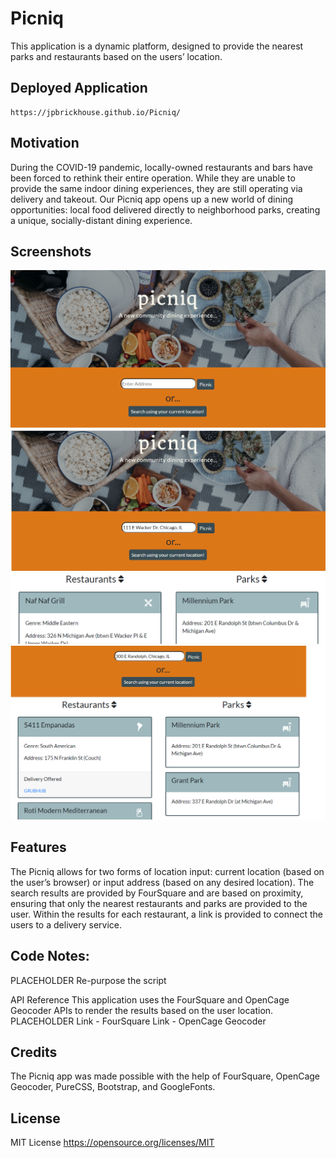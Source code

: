# Picniq
This application is a dynamic platform, designed to provide the nearest parks and restaurants based on the users’ location.

## Deployed Application
```
https://jpbrickhouse.github.io/Picniq/
```

## Motivation

During the COVID-19 pandemic, locally-owned restaurants and bars have been forced to rethink their entire operation. While they are unable to provide the same indoor dining experiences, they are still operating via delivery and takeout. Our Picniq app opens up a new world of dining opportunities: local food delivered directly to neighborhood parks, creating a unique, socially-distant dining experience.

## Screenshots
![picniq landing page](./assets/picniq-img-1.PNG)
![picniq results ](./assets/picniq-img-2.PNG)
![picniq results 2](./assets/picniq-img-3.PNG)


## Features
The Picniq allows for two forms of location input: current location (based on the user’s browser) or input address (based on any desired location). The search results are provided by FourSquare and are based on proximity, ensuring that only the nearest restaurants and parks are provided to the user. Within the results for each restaurant, a link is provided to connect the users to a delivery service.

## Code Notes:
PLACEHOLDER
Re-purpose the script

API Reference
This application uses the FourSquare and OpenCage Geocoder APIs to render the results based on the user location.
PLACEHOLDER
Link - FourSquare
Link - OpenCage Geocoder

## Credits
The Picniq app was made possible with the help of FourSquare, OpenCage Geocoder, PureCSS, Bootstrap, and GoogleFonts. 

## License
MIT License
https://opensource.org/licenses/MIT


